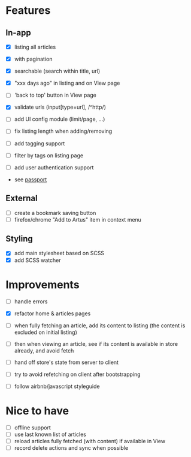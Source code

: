 # Features

## In-app

- [x] listing all articles
 - [x] with pagination
 - [x] searchable (search within title, url)

- [x] "xxx days ago" in listing and on View page

- [ ] 'back to top' button in View page

- [x] validate urls (input[type=url], /^http/)

- [ ] add UI config module (limit/page, ...)
 - [ ] fix listing length when adding/removing

- [ ] add tagging support
 - [ ] filter by tags on listing page

- [ ] add user authentication support
 - see [passport](https://github.com/jaredhanson/passport)

## External

- [ ] create a bookmark saving button
- [ ] firefox/chrome "Add to Artus" item in context menu

## Styling

- [x] add main stylesheet based on SCSS
 - [x] add SCSS watcher

# Improvements

- [ ] handle errors

- [x] refactor home & articles pages

- [ ] when fully fetching an article, add its content to listing (the content is excluded on initial listing)
 - [ ] then when viewing an article, see if its content is available in store already, and avoid fetch

- [ ] hand off store's state from server to client
 - [ ] try to avoid refetching on client after bootstrapping

- [ ] follow airbnb/javascript styleguide

# Nice to have

- [ ] offline support
 - [ ] use last known list of articles
 - [ ] reload articles fully fetched (with content) if available in View
 - [ ] record delete actions and sync when possible
